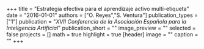 +++
title = "Estrategia efectiva para el aprendizaje activo multi-etiqueta"
date = "2016-01-01"
authors = ["O. Reyes","S. Ventura"]
publication_types = ["1"]
publication = "_XVII Conferencia de la Asociación Española para la Inteligencia Artificial_"
publication_short = ""
image_preview = ""
selected = false
projects = []
math = true
highlight = true
[header]
image = ""
caption = ""
+++


